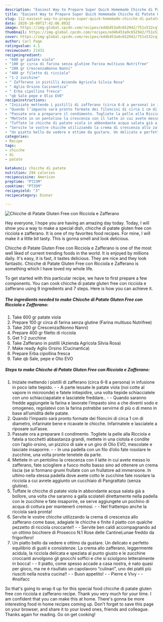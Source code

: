 ```yaml
---
description: "Easiest Way to Prepare Super Quick Homemade Chicche di Patate Gluten Free con Ricciola e Zafferano"
title: "Easiest Way to Prepare Super Quick Homemade Chicche di Patate Gluten Free con Ricciola e Zafferano"
slug: 112-easiest-way-to-prepare-super-quick-homemade-chicche-di-patate-gluten-free-con-ricciola-e-zafferano
date: 2020-10-09T17:42:06.893Z
image: https://img-global.cpcdn.com/recipes/ed4b453a9c652942/751x532cq70/chicche-di-patate-gluten-free-con-ricciola-e-zafferano-recipe-main-photo.jpg
thumbnail: https://img-global.cpcdn.com/recipes/ed4b453a9c652942/751x532cq70/chicche-di-patate-gluten-free-con-ricciola-e-zafferano-recipe-main-photo.jpg
cover: https://img-global.cpcdn.com/recipes/ed4b453a9c652942/751x532cq70/chicche-di-patate-gluten-free-con-ricciola-e-zafferano-recipe-main-photo.jpg
author: Carl Page
ratingvalue: 4.1
reviewcount: 21431
recipeingredient:
- "600 gr patate viola"
- "100 gr circa di farina senza glutine Farina multiuso Nutrifree"
- "200 gr CrescenzaNonno Nanni"
- "400 gr filetto di ricciola"
- "1-2 zucchine"
- " Zafferano in pistilli Azienda Agricola Silvia Rosa"
- " Aglio Orsino Cucinantica"
- " Erba cipollina fresca"
- "qb Sale pepe e Olio EVO"
recipeinstructions:
- "Iniziate mettendo i pistilli di zafferano (circa 6-8 a persona) in infusione in poco latte tiepido.  A parte lessate le patate viola (noi cotte al vapore in microonde) e fatele intiepidire, una volta tiepide schiacciatele con uno schiacciapatate e lasciatele freddare..  Quando saranno fredde aggiungete la farina e lavorate l’impasto sino a che diventi sodo e omogeneo, regolatevi con la farina potrebbe servirne di più o di meno in base all’umidità delle patate."
- "Quando l’impasto sarà pronto formate dei filoncini di circa 1 cm di diametro, infarinate bene e ricavate le chicche. Infarinatele e lasciatele a riposare sull’asse."
- "Passate ora a preparare il condimento. Togliete la pelle alla Ricciola e fatela a tocchetti abbastanza grandi, mettete in una ciotola e condite con l’aglio orsino, un pizzico di sale e un giro di Olio EVO, mescolate e lasciate insaporire.  In una padella con un filo d’olio fate rosolare le zucchine, una volta pronte tenetele da parte."
- "Mettete in un pentolino la crescenza con il latte in cui avete messo lo zafferano, fate sciogliere a fuoco molto basso sino ad ottenere un crema liscia (se si formano grumi frullate con un frullatore ad immersione. In ultimo nella stessa padella dove avete cotto le zucchine fate rosolare la ricciola a cui avrete aggiunto un cucchiaio di Pangrattato (senza glutine)."
- "Tuffate le chicche di patate viola in abbondante acqua salata già a bollore, una volta che saranno a galla scolateli direttamente nella padella con le zucchine e fate insaporire, se serve aggiungete un pochino di acqua di cottura per mantenerli cremosi.  Nel frattempo anche la ricciola sarà pronta!"
- "Servite le vostre chicche utilizzando la crema di crescenza allo zafferano come base, adagiate le chicche e finite il piatto con qualche pezzetto di ricciola croccante!!  Servite ben caldi accompagnando ad un ottimo bicchiere di Prosecco N.1 Rose delle CantineLunae freddo da frigorifero!"
- "Un piatto bello da vedere e ottimo da gustare. Un delicato e perfetto equilibrio di gusti e consistenze. La crema allo zafferano, leggermente acidula, la ricciola delicata e speziata al punto giusto e le zucchine croccanti avvolgono gli gnocchi soffici e che si sciolgono letteralmente in bocca!  Il piatto, come spesso accade a casa nostra, è nato quasi per gioco, ma ne è risultato un capolavoro “culinari”, uno dei piatti più riusciti nella nostra cucina!!  Buon appetito!  Pierre e Vivy  #noifacc"
categories:
- Recipe
tags:
- chicche
- di
- patate

katakunci: chicche di patate 
nutrition: 294 calories
recipecuisine: American
preptime: "PT23M"
cooktime: "PT35M"
recipeyield: "3"
recipecategory: Dinner

---
```



![Chicche di Patate Gluten Free con Ricciola e Zafferano](https://img-global.cpcdn.com/recipes/ed4b453a9c652942/751x532cq70/chicche-di-patate-gluten-free-con-ricciola-e-zafferano-recipe-main-photo.jpg)

Hey everyone, I hope you are having an amazing day today. Today, I will show you a way to make a special dish, chicche di patate gluten free con ricciola e zafferano. It is one of my favorites food recipes. For mine, I will make it a little bit tasty. This is gonna smell and look delicious.



Chicche di Patate Gluten Free con Ricciola e Zafferano is one of the most well liked of current trending foods in the world. It is enjoyed by millions daily. It's easy, it is fast, it tastes delicious. They are nice and they look fantastic. Chicche di Patate Gluten Free con Ricciola e Zafferano is something which I have loved my whole life.


To get started with this particular recipe, we have to first prepare a few components. You can cook chicche di patate gluten free con ricciola e zafferano using 9 ingredients and 7 steps. Here is how you can achieve it.

<!--inarticleads1-->

##### The ingredients needed to make Chicche di Patate Gluten Free con Ricciola e Zafferano:

1. Take 600 gr patate viola
1. Prepare 100 gr circa di farina senza glutine (Farina multiuso Nutrifree)
1. Take 200 gr Crescenza(Nonno Nanni)
1. Prepare 400 gr filetto di ricciola
1. Get 1-2 zucchine
1. Take  Zafferano in pistilli (Azienda Agricola Silvia Rosa)
1. Make ready  Aglio Orsino (Cucinantica)
1. Prepare  Erba cipollina fresca
1. Take qb Sale, pepe e Olio EVO




<!--inarticleads2-->

##### Steps to make Chicche di Patate Gluten Free con Ricciola e Zafferano:

1. Iniziate mettendo i pistilli di zafferano (circa 6-8 a persona) in infusione in poco latte tiepido. -  - A parte lessate le patate viola (noi cotte al vapore in microonde) e fatele intiepidire, una volta tiepide schiacciatele con uno schiacciapatate e lasciatele freddare.. -  - Quando saranno fredde aggiungete la farina e lavorate l’impasto sino a che diventi sodo e omogeneo, regolatevi con la farina potrebbe servirne di più o di meno in base all’umidità delle patate.
1. Quando l’impasto sarà pronto formate dei filoncini di circa 1 cm di diametro, infarinate bene e ricavate le chicche. Infarinatele e lasciatele a riposare sull’asse.
1. Passate ora a preparare il condimento. Togliete la pelle alla Ricciola e fatela a tocchetti abbastanza grandi, mettete in una ciotola e condite con l’aglio orsino, un pizzico di sale e un giro di Olio EVO, mescolate e lasciate insaporire. -  - In una padella con un filo d’olio fate rosolare le zucchine, una volta pronte tenetele da parte.
1. Mettete in un pentolino la crescenza con il latte in cui avete messo lo zafferano, fate sciogliere a fuoco molto basso sino ad ottenere un crema liscia (se si formano grumi frullate con un frullatore ad immersione. In ultimo nella stessa padella dove avete cotto le zucchine fate rosolare la ricciola a cui avrete aggiunto un cucchiaio di Pangrattato (senza glutine).
1. Tuffate le chicche di patate viola in abbondante acqua salata già a bollore, una volta che saranno a galla scolateli direttamente nella padella con le zucchine e fate insaporire, se serve aggiungete un pochino di acqua di cottura per mantenerli cremosi. -  - Nel frattempo anche la ricciola sarà pronta!
1. Servite le vostre chicche utilizzando la crema di crescenza allo zafferano come base, adagiate le chicche e finite il piatto con qualche pezzetto di ricciola croccante!! -  - Servite ben caldi accompagnando ad un ottimo bicchiere di Prosecco N.1 Rose delle CantineLunae freddo da frigorifero!
1. Un piatto bello da vedere e ottimo da gustare. Un delicato e perfetto equilibrio di gusti e consistenze. La crema allo zafferano, leggermente acidula, la ricciola delicata e speziata al punto giusto e le zucchine croccanti avvolgono gli gnocchi soffici e che si sciolgono letteralmente in bocca! -  - Il piatto, come spesso accade a casa nostra, è nato quasi per gioco, ma ne è risultato un capolavoro “culinari”, uno dei piatti più riusciti nella nostra cucina!! -  - Buon appetito! -  - Pierre e Vivy -  - #noifacc




So that's going to wrap it up for this special food chicche di patate gluten free con ricciola e zafferano recipe. Thank you very much for your time. I am confident that you can make this at home. There's gonna be more interesting food in home recipes coming up. Don't forget to save this page on your browser, and share it to your loved ones, friends and colleague. Thanks again for reading. Go on get cooking!
